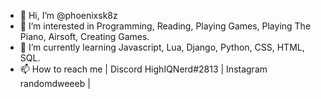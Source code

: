 - 👋 Hi, I’m @phoenixsk8z
- 👀 I’m interested in Programming, Reading, Playing Games, Playing The Piano, Airsoft, Creating Games.
- 🌱 I’m currently learning Javascript, Lua, Django, Python, CSS, HTML, SQL.
- 📫 How to reach me | Discord HighIQNerd#2813 | Instagram randomdweeeb | 

<!---
phoenixsk8z/phoenixsk8z is a ✨ special ✨ repository because its `README.md` (this file) appears on your GitHub profile.
You can click the Preview link to take a look at your changes.
--->
